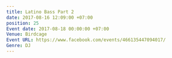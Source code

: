 ```yaml
---
title: Latino Bass Part 2
date: 2017-08-16 12:09:00 +07:00
position: 25
Event date: 2017-08-18 00:00:00 +07:00
Venue: Birdcage
Event URL: https://www.facebook.com/events/466135447094017/
Genre: DJ
---
```


